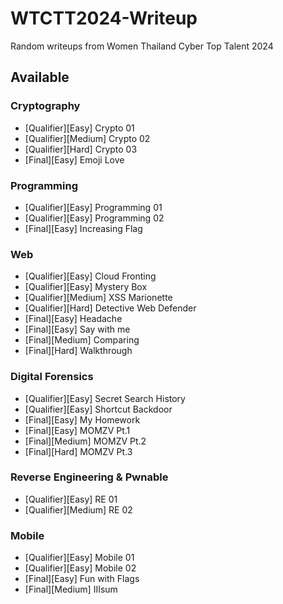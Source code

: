 # WTCTT2024-Writeup
Random writeups from Women Thailand Cyber Top Talent 2024

## Available
### Cryptography
- [Qualifier][Easy] Crypto 01
- [Qualifier][Medium] Crypto 02
- [Qualifier][Hard] Crypto 03
- [Final][Easy] Emoji Love

### Programming
- [Qualifier][Easy] Programming 01
- [Qualifier][Easy] Programming 02
- [Final][Easy] Increasing Flag

### Web
- [Qualifier][Easy] Cloud Fronting
- [Qualifier][Easy] Mystery Box
- [Qualifier][Medium] XSS Marionette
- [Qualifier][Hard] Detective Web Defender
- [Final][Easy] Headache
- [Final][Easy] Say with me
- [Final][Medium] Comparing
- [Final][Hard] Walkthrough

### Digital Forensics
- [Qualifier][Easy] Secret Search History
- [Qualifier][Easy] Shortcut Backdoor
- [Final][Easy] My Homework
- [Final][Easy] MOMZV Pt.1
- [Final][Medium] MOMZV Pt.2
- [Final][Hard] MOMZV Pt.3

### Reverse Engineering & Pwnable
- [Qualifier][Easy] RE 01
- [Qualifier][Medium] RE 02

### Mobile
- [Qualifier][Easy] Mobile 01
- [Qualifier][Easy] Mobile 02
- [Final][Easy] Fun with Flags
- [Final][Medium] IIIsum

